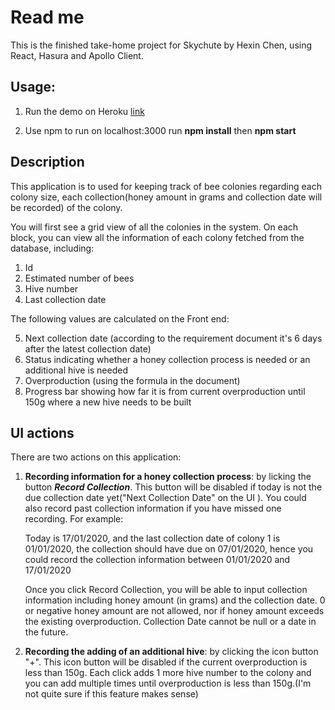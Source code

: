 # Read me

This is the finished take-home project for Skychute by Hexin Chen, using React, Hasura and Apollo Client.

## Usage:
 
 1. Run the demo on Heroku
	[link](https://floating-springs-70148.herokuapp.com/)
	
 2. Use npm to run on localhost:3000
	 run **npm install** then **npm start**

## Description

This application is to used for keeping track of bee colonies regarding each colony size, each collection(honey amount in grams and collection date will be recorded) of the colony. 

You will first see a grid view of all the colonies in the system. On each block, you can view all the information of each colony fetched from the database, including:

 1. Id
 2. Estimated number of bees
 3. Hive number
 4. Last collection date
 
 The following values are calculated on the Front end:
 
 5. Next collection date (according to the requirement document it's 6 days after the latest collection date)
 6. Status indicating whether a honey collection process is needed or an additional hive is needed
 7. Overproduction (using the formula in the document)
 8. Progress bar showing how far it is from current overproduction until 150g where a new hive needs to be built
 
 ## UI actions
 There are two actions on this application: 
 
 1. **Recording information for a honey collection process**: by licking the button ***Record Collection***. This button will be disabled if today is not the due collection date yet("Next Collection Date" on the UI ). You could also record past collection information if you have missed one recording. For example: 

	Today is 17/01/2020, and the last collection date of colony 1 is 01/01/2020, the collection should have due on 07/01/2020, hence you could record the collection information between 01/01/2020 and 17/01/2020

	Once you click Record Collection, you will be able to input collection information including honey amount (in grams) and the collection date. 0 or negative honey amount are not allowed, nor if honey amount exceeds the existing overproduction. Collection Date cannot be null or a date in the future.
		


 2. **Recording the adding of an additional hive**: by clicking the icon button "+". This icon button will be disabled if the current overproduction is less than 150g. Each click adds 1 more hive number to the colony and you can add multiple times until overproduction is less than 150g.(I'm not quite sure if this feature makes sense)
 
  

